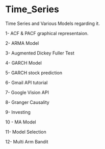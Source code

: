 # Time_Series
Time Series and Various Models regarding it.


1- ACF & PACF graphical representaion.

2- ARMA Model

3- Augmented Dickey Fuller Test

4- GARCH Model

5- GARCH stock prediction

6- Gmail API tutorial

7- Google Vision API

8- Granger Causality

9- Investing

10 - MA Model

11- Model Selection

12- Multi Arm Bandit
